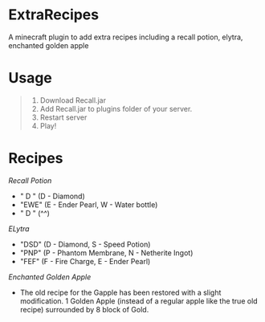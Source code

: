 # ExtraRecipes
A minecraft plugin to add extra recipes including a recall potion, elytra, enchanted golden apple

# Usage
> 1. Download Recall.jar
> 2. Add Recall.jar to plugins folder of your server.
> 3. Restart server
> 4. Play!

# Recipes
*Recall Potion*
- " D " (D - Diamond)
- "EWE" (E - Ender Pearl, W - Water bottle)
- " D " (^^)

*ELytra*
- "DSD" (D - Diamond, S - Speed Potion)
- "PNP" (P - Phantom Membrane, N - Netherite Ingot)
- "FEF" (F - Fire Charge, E - Ender Pearl)

*Enchanted Golden Apple*
- The old recipe for the Gapple has been restored with a slight modification. 1 Golden Apple (instead of a regular apple like the true old recipe) surrounded by 8 block of Gold.
